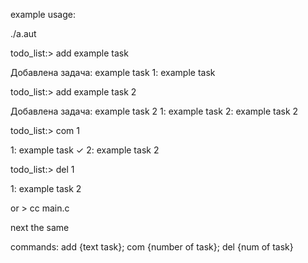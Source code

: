 example usage:

./a.aut

todo_list:> add example task

  Добавлена задача: example task
  1: example task

todo_list:> add example task 2

  Добавлена задача: example task 2
  1: example task
  2: example task 2

todo_list:> com 1

  1: example task ✓
  2: example task 2

todo_list:> del 1

  1: example task 2

or > cc main.c

next the same


  commands: add {text task}; com {number of task}; del {num of task}

